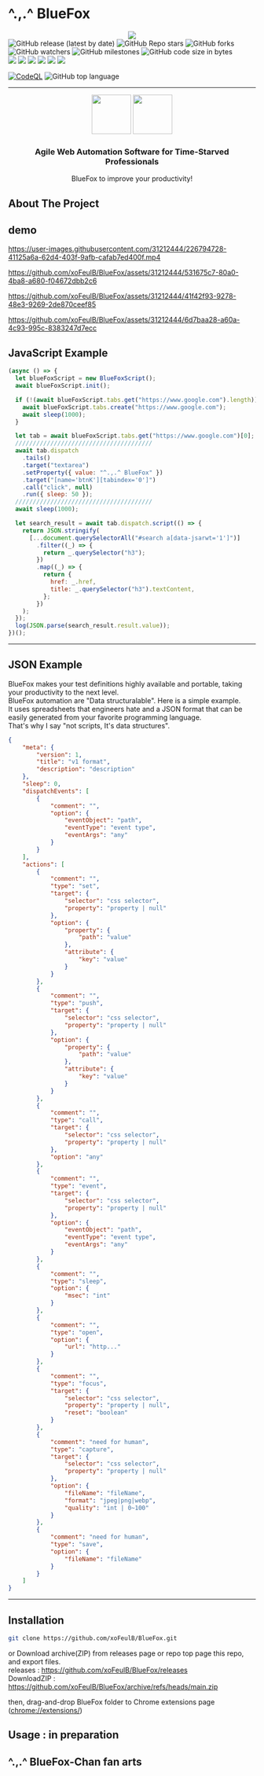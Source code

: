 # ^.,.^ BlueFox

<div align="center">
    <img src="https://repository-images.githubusercontent.com/589325811/52c33fdb-ccbb-4be9-8e20-62f642102f3b">
</div>

<div>
    <img alt="GitHub release (latest by date)" src="https://img.shields.io/github/v/release/xoFeulB/BlueFox?style=social">
    <img alt="GitHub Repo stars" src="https://img.shields.io/github/stars/xoFeulB/BlueFox?style=social">
    <img alt="GitHub forks" src="https://img.shields.io/github/forks/xoFeulB/BlueFox?style=social">
    <img alt="GitHub watchers" src="https://img.shields.io/github/watchers/xoFeulB/BlueFox?style=social">
    <img alt="GitHub milestones" src="https://img.shields.io/github/milestones/open/xoFeulB/BlueFox?style=social">
    <img alt="GitHub code size in bytes" src="https://img.shields.io/github/languages/code-size/xoFeulB/BlueFox?style=social">
</div>
<div>
    <img src="https://img.shields.io/badge/-Javascript-333.svg?logo=javascript&style=for-the-badge">
    <img src="https://img.shields.io/badge/-Html5-333.svg?logo=html5&style=for-the-badge">
    <img src="https://img.shields.io/badge/-Css3-333.svg?logo=css3&style=for-the-badge">
    <img src="https://img.shields.io/badge/-Microsoftedge-333.svg?logo=microsoftedge&style=for-the-badge">
    <img src="https://img.shields.io/badge/-Google%20chrome-333.svg?logo=google-chrome&style=for-the-badge">
    <img src="https://img.shields.io/badge/-Visual%20Studio%20Code-333.svg?logo=microsoft&style=for-the-badge">
</div>

<div>

[![CodeQL](https://github.com/xoFeulB/BlueFox/workflows/CodeQL/badge.svg)](https://github.com/xoFeulB/BlueFox/actions/workflows/github-code-scanning/codeql)
![GitHub top language](https://img.shields.io/github/languages/top/xoFeulB/BlueFox?style=flat-square)

</div>

<hr>

<div align="center">
    <img src="https://ooo.bluefox.ooo/media/BlueFox_tp.png" width="80">
    <img src="https://ooo.bluefox.ooo/media/tail.png" width="80">
    <h3>Agile Web Automation Software for Time-Starved Professionals</h3>
    <p>BlueFox to improve your productivity!</p>
</div>

## About The Project



## demo

<div>

https://user-images.githubusercontent.com/31212444/226794728-41125a6a-62d4-403f-9afb-cafab7ed400f.mp4

</div>
<div>

https://github.com/xoFeulB/BlueFox/assets/31212444/531675c7-80a0-4ba8-a680-f04672dbb2c6

</div>
<div>

https://github.com/xoFeulB/BlueFox/assets/31212444/41f42f93-9278-48e3-9269-2de870ceef85

</div>
<div>

https://github.com/xoFeulB/BlueFox/assets/31212444/6d7baa28-a60a-4c93-995c-8383247d7ecc

</div>

## JavaScript Example

```javascript
(async () => {
  let blueFoxScript = new BlueFoxScript();
  await blueFoxScript.init();

  if (!(await blueFoxScript.tabs.get("https://www.google.com").length)) {
    await blueFoxScript.tabs.create("https://www.google.com");
    await sleep(1000);
  }

  let tab = await blueFoxScript.tabs.get("https://www.google.com")[0];
  ///////////////////////////////////////
  await tab.dispatch
    .tails()
    .target("textarea")
    .setProperty({ value: "^.,.^ BlueFox" })
    .target("[name='btnK'][tabindex='0']")
    .call("click", null)
    .run({ sleep: 50 });
  ///////////////////////////////////////
  await sleep(1000);

  let search_result = await tab.dispatch.script(() => {
    return JSON.stringify(
      [...document.querySelectorAll("#search a[data-jsarwt='1']")]
        .filter((_) => {
          return _.querySelector("h3");
        })
        .map((_) => {
          return {
            href: _.href,
            title: _.querySelector("h3").textContent,
          };
        })
    );
  });
  log(JSON.parse(search_result.result.value));
})();
```

<hr>

## JSON Example

BlueFox makes your test definitions highly available and portable, taking your productivity to the next level.  
BlueFox automation are "Data structuralable". Here is a simple example.  
It uses spreadsheets that engineers hate and a JSON format that can be easily generated from your favorite programming language.  
That's why I say "not scripts, It's data structures".

```JSON
{
    "meta": {
        "version": 1,
        "title": "v1 format",
        "description": "description"
    },
    "sleep": 0,
    "dispatchEvents": [
        {
            "comment": "",
            "option": {
                "eventObject": "path",
                "eventType": "event type",
                "eventArgs": "any"
            }
        }
    ],
    "actions": [
        {
            "comment": "",
            "type": "set",
            "target": {
                "selector": "css selector",
                "property": "property | null"
            },
            "option": {
                "property": {
                    "path": "value"
                },
                "attribute": {
                    "key": "value"
                }
            }
        },
        {
            "comment": "",
            "type": "push",
            "target": {
                "selector": "css selector",
                "property": "property | null"
            },
            "option": {
                "property": {
                    "path": "value"
                },
                "attribute": {
                    "key": "value"
                }
            }
        },
        {
            "comment": "",
            "type": "call",
            "target": {
                "selector": "css selector",
                "property": "property | null"
            },
            "option": "any"
        },
        {
            "comment": "",
            "type": "event",
            "target": {
                "selector": "css selector",
                "property": "property | null"
            },
            "option": {
                "eventObject": "path",
                "eventType": "event type",
                "eventArgs": "any"
            }
        },
        {
            "comment": "",
            "type": "sleep",
            "option": {
                "msec": "int"
            }
        },
        {
            "comment": "",
            "type": "open",
            "option": {
                "url": "http..."
            }
        },
        {
            "comment": "",
            "type": "focus",
            "target": {
                "selector": "css selector",
                "property": "property | null",
                "reset": "boolean"
            }
        },
        {
            "comment": "need for human",
            "type": "capture",
            "target": {
                "selector": "css selector",
                "property": "property | null"
            },
            "option": {
                "fileName": "fileName",
                "format": "jpeg|png|webp",
                "quality": "int | 0~100"
            }
        },
        {
            "comment": "need for human",
            "type": "save",
            "option": {
                "fileName": "fileName"
            }
        }
    ]
}
```

<hr>

## Installation

```bash
git clone https://github.com/xoFeulB/BlueFox.git
```

or Download archive(ZIP) from releases page or repo top page this repo, and export files.  
releases : https://github.com/xoFeulB/BlueFox/releases  
DownloadZIP : https://github.com/xoFeulB/BlueFox/archive/refs/heads/main.zip

then, drag-and-drop BlueFox folder to Chrome extensions page (<a href="chrome://extensions/" target="_blank">chrome://extensions/</a>)

## Usage : in preparation
## ^.,.^ BlueFox-Chan fan arts
